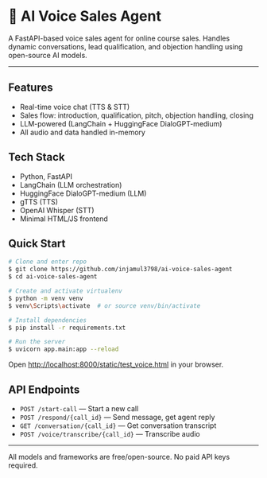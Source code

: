 # 🤖 AI Voice Sales Agent

A FastAPI-based voice sales agent for online course sales. Handles dynamic conversations, lead qualification, and objection handling using open-source AI models.

---

## Features

- Real-time voice chat (TTS & STT)
- Sales flow: introduction, qualification, pitch, objection handling, closing
- LLM-powered (LangChain + HuggingFace DialoGPT-medium)
- All audio and data handled in-memory

## Tech Stack

- Python, FastAPI
- LangChain (LLM orchestration)
- HuggingFace DialoGPT-medium (LLM)
- gTTS (TTS)
- OpenAI Whisper (STT)
- Minimal HTML/JS frontend

## Quick Start

```bash
# Clone and enter repo
$ git clone https://github.com/injamul3798/ai-voice-sales-agent
$ cd ai-voice-sales-agent

# Create and activate virtualenv
$ python -m venv venv
$ venv\Scripts\activate  # or source venv/bin/activate

# Install dependencies
$ pip install -r requirements.txt

# Run the server
$ uvicorn app.main:app --reload
```

Open [http://localhost:8000/static/test_voice.html](http://localhost:8000/static/test_voice.html) in your browser.

## API Endpoints

- `POST /start-call` — Start a new call
- `POST /respond/{call_id}` — Send message, get agent reply
- `GET /conversation/{call_id}` — Get conversation transcript
- `POST /voice/transcribe/{call_id}` — Transcribe audio

---

All models and frameworks are free/open-source. No paid API keys required.


